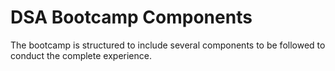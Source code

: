 # DSA Bootcamp Components
The bootcamp is structured to include several components to be followed to conduct the complete experience.